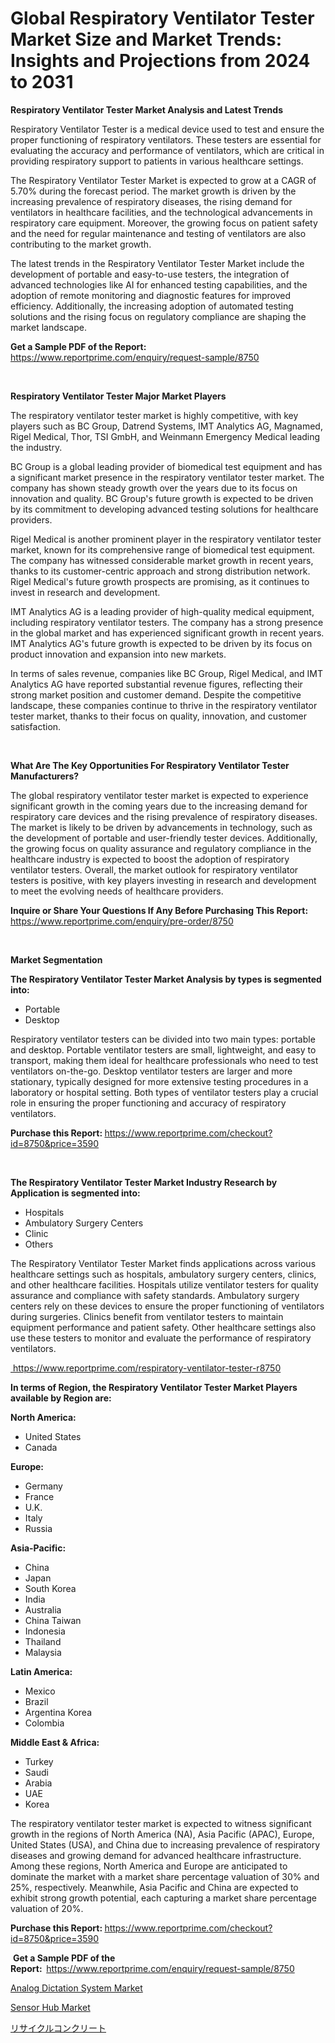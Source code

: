 <p><h1>Global Respiratory Ventilator Tester Market Size and Market Trends: Insights and Projections from 2024 to 2031</h1></p><p><strong>Respiratory Ventilator Tester Market Analysis and Latest Trends</strong></p>
<p><p>Respiratory Ventilator Tester is a medical device used to test and ensure the proper functioning of respiratory ventilators. These testers are essential for evaluating the accuracy and performance of ventilators, which are critical in providing respiratory support to patients in various healthcare settings.</p><p>The Respiratory Ventilator Tester Market is expected to grow at a CAGR of 5.70% during the forecast period. The market growth is driven by the increasing prevalence of respiratory diseases, the rising demand for ventilators in healthcare facilities, and the technological advancements in respiratory care equipment. Moreover, the growing focus on patient safety and the need for regular maintenance and testing of ventilators are also contributing to the market growth.</p><p>The latest trends in the Respiratory Ventilator Tester Market include the development of portable and easy-to-use testers, the integration of advanced technologies like AI for enhanced testing capabilities, and the adoption of remote monitoring and diagnostic features for improved efficiency. Additionally, the increasing adoption of automated testing solutions and the rising focus on regulatory compliance are shaping the market landscape.</p></p>
<p><strong>Get a Sample PDF of the Report:&nbsp;</strong> <a href="https://www.reportprime.com/enquiry/request-sample/8750">https://www.reportprime.com/enquiry/request-sample/8750</a></p>
<p>&nbsp;</p>
<p><strong>Respiratory Ventilator Tester Major Market Players</strong></p>
<p><p>The respiratory ventilator tester market is highly competitive, with key players such as BC Group, Datrend Systems, IMT Analytics AG, Magnamed, Rigel Medical, Thor, TSI GmbH, and Weinmann Emergency Medical leading the industry.</p><p>BC Group is a global leading provider of biomedical test equipment and has a significant market presence in the respiratory ventilator tester market. The company has shown steady growth over the years due to its focus on innovation and quality. BC Group's future growth is expected to be driven by its commitment to developing advanced testing solutions for healthcare providers.</p><p>Rigel Medical is another prominent player in the respiratory ventilator tester market, known for its comprehensive range of biomedical test equipment. The company has witnessed considerable market growth in recent years, thanks to its customer-centric approach and strong distribution network. Rigel Medical's future growth prospects are promising, as it continues to invest in research and development.</p><p>IMT Analytics AG is a leading provider of high-quality medical equipment, including respiratory ventilator testers. The company has a strong presence in the global market and has experienced significant growth in recent years. IMT Analytics AG's future growth is expected to be driven by its focus on product innovation and expansion into new markets.</p><p>In terms of sales revenue, companies like BC Group, Rigel Medical, and IMT Analytics AG have reported substantial revenue figures, reflecting their strong market position and customer demand. Despite the competitive landscape, these companies continue to thrive in the respiratory ventilator tester market, thanks to their focus on quality, innovation, and customer satisfaction.</p></p>
<p>&nbsp;</p>
<p><strong>What Are The Key Opportunities For Respiratory Ventilator Tester Manufacturers?</strong></p>
<p><p>The global respiratory ventilator tester market is expected to experience significant growth in the coming years due to the increasing demand for respiratory care devices and the rising prevalence of respiratory diseases. The market is likely to be driven by advancements in technology, such as the development of portable and user-friendly tester devices. Additionally, the growing focus on quality assurance and regulatory compliance in the healthcare industry is expected to boost the adoption of respiratory ventilator testers. Overall, the market outlook for respiratory ventilator testers is positive, with key players investing in research and development to meet the evolving needs of healthcare providers.</p></p>
<p><strong>Inquire or Share Your Questions If Any Before Purchasing This Report:</strong> <a href="https://www.reportprime.com/enquiry/pre-order/8750">https://www.reportprime.com/enquiry/pre-order/8750</a></p>
<p>&nbsp;</p>
<p><strong>Market Segmentation</strong></p>
<p><strong>The Respiratory Ventilator Tester Market Analysis by types is segmented into:</strong></p>
<p><ul><li>Portable</li><li>Desktop</li></ul></p>
<p><p>Respiratory ventilator testers can be divided into two main types: portable and desktop. Portable ventilator testers are small, lightweight, and easy to transport, making them ideal for healthcare professionals who need to test ventilators on-the-go. Desktop ventilator testers are larger and more stationary, typically designed for more extensive testing procedures in a laboratory or hospital setting. Both types of ventilator testers play a crucial role in ensuring the proper functioning and accuracy of respiratory ventilators.</p></p>
<p><strong>Purchase this Report:&nbsp;</strong><a href="https://www.reportprime.com/checkout?id=8750&price=3590">https://www.reportprime.com/checkout?id=8750&price=3590</a></p>
<p>&nbsp;</p>
<p><strong>The Respiratory Ventilator Tester Market Industry Research by Application is segmented into:</strong></p>
<p><ul><li>Hospitals</li><li>Ambulatory Surgery Centers</li><li>Clinic</li><li>Others</li></ul></p>
<p><p>The Respiratory Ventilator Tester Market finds applications across various healthcare settings such as hospitals, ambulatory surgery centers, clinics, and other healthcare facilities. Hospitals utilize ventilator testers for quality assurance and compliance with safety standards. Ambulatory surgery centers rely on these devices to ensure the proper functioning of ventilators during surgeries. Clinics benefit from ventilator testers to maintain equipment performance and patient safety. Other healthcare settings also use these testers to monitor and evaluate the performance of respiratory ventilators.</p></p>
<p><a href="https://www.reportprime.com/respiratory-ventilator-tester-r8750">&nbsp;https://www.reportprime.com/respiratory-ventilator-tester-r8750</a></p>
<p><strong>In terms of Region, the Respiratory Ventilator Tester Market Players available by Region are:</strong></p>
<p>
    <p> <strong> North America: </strong>
        <ul>
            <li>United States</li>
            <li>Canada</li>
        </ul>
        </p> 
    <p> <strong> Europe: </strong>
        <ul>
            <li>Germany</li>
            <li>France</li>
            <li>U.K.</li>
            <li>Italy</li>
            <li>Russia</li>
        </ul>
        </p> 
    <p> <strong> Asia-Pacific: </strong>
        <ul>
            <li>China</li>
            <li>Japan</li>
            <li>South Korea</li>
            <li>India</li>
            <li>Australia</li>
            <li>China Taiwan</li>
            <li>Indonesia</li>
            <li>Thailand</li>
            <li>Malaysia</li>
        </ul>
        </p> 
    <p> <strong> Latin America: </strong>
        <ul>
            <li>Mexico</li>
            <li>Brazil</li>
            <li>Argentina Korea</li>
            <li>Colombia</li>
        </ul>
        </p> 
    <p> <strong> Middle East & Africa: </strong>
        <ul>
            <li>Turkey</li>
            <li>Saudi</li>
            <li>Arabia</li>
            <li>UAE</li>
            <li>Korea</li>
        </ul>
    </p>
    </p>
<p><p>The respiratory ventilator tester market is expected to witness significant growth in the regions of North America (NA), Asia Pacific (APAC), Europe, United States (USA), and China due to increasing prevalence of respiratory diseases and growing demand for advanced healthcare infrastructure. Among these regions, North America and Europe are anticipated to dominate the market with a market share percentage valuation of 30% and 25%, respectively. Meanwhile, Asia Pacific and China are expected to exhibit strong growth potential, each capturing a market share percentage valuation of 20%.</p></p>
<p><strong>Purchase this Report: </strong><a href="https://www.reportprime.com/checkout?id=8750&price=3590">https://www.reportprime.com/checkout?id=8750&price=3590</a></p>
<p>&nbsp;<strong>Get a Sample PDF of the Report:&nbsp;&nbsp;</strong><a href="https://www.reportprime.com/enquiry/request-sample/8750">https://www.reportprime.com/enquiry/request-sample/8750</a></p>
<p><strong></strong></p>
<p><p><a href="https://github.com/ruddyyedelwadw/Market-Research-Report-List-2/blob/main/analog-dictation-system-market.md">Analog Dictation System Market</a></p><p><a href="https://faithful-glue-af3.notion.site/Sensor-Hub-Market-Analysis-Its-CAGR-Market-Segmentation-and-Global-Industry-Overview-4b87d63b6f354daba25118c403ac48a4">Sensor Hub Market</a></p><p><a href="https://github.com/SantosDicki04/Market-Research-Report-List-1/blob/main/474053023125.md">リサイクルコンクリート</a></p></p>
